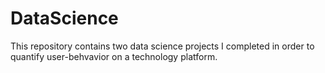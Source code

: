 # DataScience

This repository contains two data science projects I completed in order to quantify user-behvavior on a technology platform.
